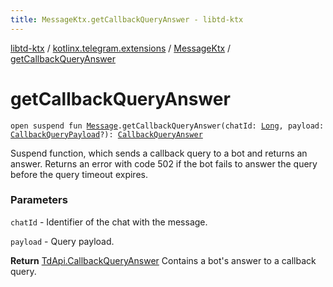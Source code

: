 ```yaml
---
title: MessageKtx.getCallbackQueryAnswer - libtd-ktx
---
```


[libtd-ktx](../../index.html) / [kotlinx.telegram.extensions](../index.html) / [MessageKtx](index.html) / [getCallbackQueryAnswer](./get-callback-query-answer.html)

# getCallbackQueryAnswer

`open suspend fun `[`Message`](https://tdlibx.github.io/td/docs/org/drinkless/td/libcore/telegram/TdApi.Message.html)`.getCallbackQueryAnswer(chatId: `[`Long`](https://kotlinlang.org/api/latest/jvm/stdlib/kotlin/-long/index.html)`, payload: `[`CallbackQueryPayload`](https://tdlibx.github.io/td/docs/org/drinkless/td/libcore/telegram/TdApi.CallbackQueryPayload.html)`?): `[`CallbackQueryAnswer`](https://tdlibx.github.io/td/docs/org/drinkless/td/libcore/telegram/TdApi.CallbackQueryAnswer.html)

Suspend function, which sends a callback query to a bot and returns an answer. Returns an error
with code 502 if the bot fails to answer the query before the query timeout expires.

### Parameters

`chatId` - Identifier of the chat with the message.

`payload` - Query payload.

**Return**
[TdApi.CallbackQueryAnswer](https://tdlibx.github.io/td/docs/org/drinkless/td/libcore/telegram/TdApi.CallbackQueryAnswer.html) Contains a bot's answer to a callback query.

